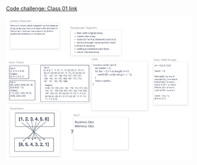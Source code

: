 
[Code challenge: Class 01 link](https://dannycastro827593.invisionapp.com/freehand/Code-Challenge--Class-01-WVjXFE9yf?dsid_h=1615361ec4a154b209aa2f682c45948d81f916e019064e85723d05d2036d661c&uid_h=61264989837f2b807804256dea4f072a9d61237003249c49acdb6ea1f097302e)

![](Codechallenge1.png)

